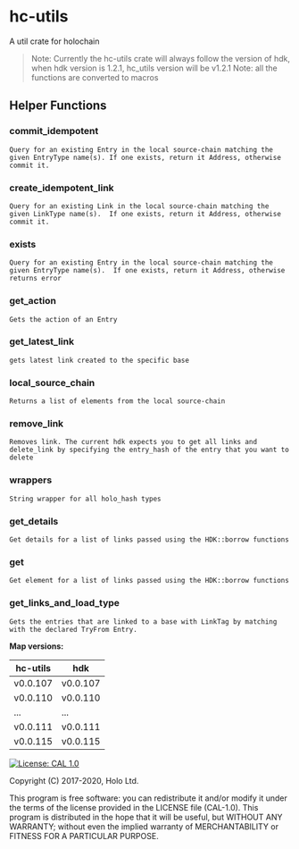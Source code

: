 # hc-utils

A util crate for holochain

> Note: Currently the hc-utils crate will always follow the version of hdk, when hdk version is 1.2.1, hc_utils version will be v1.2.1
> Note: all the functions are converted to macros

## Helper Functions

### commit_idempotent

    Query for an existing Entry in the local source-chain matching the given EntryType name(s). If one exists, return it Address, otherwise commit it.

### create_idempotent_link

    Query for an existing Link in the local source-chain matching the given LinkType name(s).  If one exists, return it Address, otherwise commit it.

### exists

    Query for an existing Entry in the local source-chain matching the given EntryType name(s).  If one exists, return it Address, otherwise returns error

### get_action

    Gets the action of an Entry

### get_latest_link

    gets latest link created to the specific base

### local_source_chain

    Returns a list of elements from the local source-chain

### remove_link

    Removes link. The current hdk expects you to get all links and delete_link by specifying the entry_hash of the entry that you want to delete

### wrappers

    String wrapper for all holo_hash types

### get_details

    Get details for a list of links passed using the HDK::borrow functions

### get

    Get element for a list of links passed using the HDK::borrow functions

### get_links_and_load_type

    Gets the entries that are linked to a base with LinkTag by matching with the declared TryFrom Entry.

**Map versions:**

| hc-utils | hdk      |
| -------- | -------- |
| v0.0.107 | v0.0.107 |
| v0.0.110 | v0.0.110 |
| ... | ... |
| v0.0.111 | v0.0.111 |
| v0.0.115 | v0.0.115 |

[![License: CAL 1.0](https://img.shields.io/badge/License-CAL%201.0-blue.svg)](https://github.com/holochain/cryptographic-autonomy-license)

Copyright (C) 2017-2020, Holo Ltd.

This program is free software: you can redistribute it and/or modify it under the terms of the license
provided in the LICENSE file (CAL-1.0). This program is distributed in the hope that it will be useful,
but WITHOUT ANY WARRANTY; without even the implied warranty of MERCHANTABILITY or FITNESS FOR A PARTICULAR PURPOSE.
